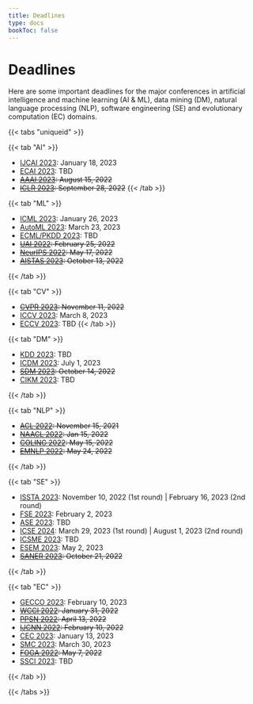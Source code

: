```yaml
---
title: Deadlines
type: docs
bookToc: false
---
```


# Deadlines

Here are some important deadlines for the major conferences in artificial intelligence and machine learning (AI & ML), data mining (DM), natural language processing (NLP), software engineering (SE) and evolutionary computation (EC) domains.

{{< tabs "uniqueid" >}}

{{< tab "AI" >}}

- [IJCAI 2023](https://ijcai-23.org/): January 18, 2023
- [ECAI 2023](https://ecai2023.eu/): TBD
- ~~[AAAI 2023](https://www.aaai.org/): August 15, 2022~~
- ~~[ICLR 2023](https://iclr.cc/): September 28, 2022~~
{{< /tab >}}

{{< tab "ML" >}}

- [ICML 2023](https://icml.cc/Conferences/2023): January 26, 2023
- [AutoML 2023](https://2023.automl.cc/): March 23, 2023
- [ECML/PKDD 2023](https://2023.ecmlpkdd.org/): TBD
- ~~[UAI 2022](https://auai.org/uai2022/): February 25, 2022~~
- ~~[NeurIPS 2022](https://nips.cc/): May 17, 2022~~
- ~~[AISTAS 2023](https://aistats.org/): October 13, 2022~~

{{< /tab >}}

{{< tab "CV" >}}
- ~~[CVPR 2023](https://cvpr2023.thecvf.com/): November 11, 2022~~
- [ICCV 2023](https://iccv2023.thecvf.com/): March 8, 2023
- [ECCV 2023](): TBD
{{< /tab >}}

{{< tab "DM" >}}

- [KDD 2023](https://kdd.org/): TBD
- [ICDM 2023](http://www.cloud-conf.net/icdm2023/index.html): July 1, 2023
- ~~[SDM 2023](https://www.siam.org/conferences/cm/conference/sdm23): October 14, 2022~~
- [CIKM 2023](https://cikm2023.github.io/): TBD

{{< /tab >}}

{{< tab "NLP" >}}

- ~~[ACL 2022](https://www.2022.aclweb.org/): November 15, 2021~~
- ~~[NAACL 2022](https://2022.naacl.org/): Jan 15, 2022~~
- ~~[COLING 2022](https://coling2022.org/): May 15, 2022~~
- ~~[EMNLP 2022](https://2022.emnlp.org/): May 24, 2022~~

{{< /tab >}}

{{< tab "SE" >}}

- [ISSTA 2023](https://conf.researchr.org/home/issta-2023): November 10, 2022 (1st round) | February 16, 2023 (2nd round)
- [FSE 2023](https://conf.researchr.org/home/fse-2023): February 2, 2023
- [ASE 2023](https://conf.researchr.org/track/ase-2023/ase-2023-papers): TBD
- [ICSE 2024](https://conf.researchr.org/home/icse-2024): March 29, 2023 (1st round) | August 1, 2023 (2nd round)
- [ICSME 2023](https://conf.researchr.org/track/icsme-2023/icsme-2023-papers): TBD
- [ESEM 2023](https://conf.researchr.org/home/esem-2023): May 2, 2023
- ~~[SANER 2023](https://saner2023.must.edu.mo/): October 21, 2022~~

{{< /tab >}}

{{< tab "EC" >}}

- [GECCO 2023](https://gecco-2023.sigevo.org/HomePage): February 10, 2023
- ~~[WCCI 2022](https://wcci2022.org/): January 31, 2022~~
- ~~[PPSN 2022](https://ppsn2022.cs.tu-dortmund.de/): April 13, 2022~~
- ~~[IJCNN 2022](https://www.ijcnn.org/): February 10, 2022~~
- [CEC 2023](https://2023.ieee-cec.org/): January 13, 2023
- [SMC 2023](https://ieeesmc2023.org/): March 30, 2023
- ~~[FOGA 2022](https://www.fhv.at/foga2021/): May 7, 2022~~
- [SSCI 2023](https://attend.ieee.org/ssci-2023/): TBD

{{< /tab >}}

{{< /tabs >}}
